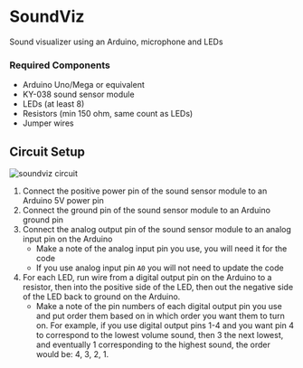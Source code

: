 # SoundViz
Sound visualizer using an Arduino, microphone and LEDs

### Required Components
* Arduino Uno/Mega or equivalent
* KY-038 sound sensor module
* LEDs (at least 8)
* Resistors (min 150 ohm, same count as LEDs)
* Jumper wires

## Circuit Setup
![soundviz circuit](img/soundviz.jpg)

1. Connect the positive power pin of the sound sensor module to an Arduino 5V power pin
2. Connect the ground pin of the sound sensor module to an Arduino ground pin
3. Connect the analog output pin of the sound sensor module to an analog input pin on the Arduino
   * Make a note of the analog input pin you use, you will need it for the code
   * If you use analog input pin `A0` you will not need to update the code
4. For each LED, run wire from a digital output pin on the Arduino to a resistor, then into the positive side of the LED, then out the negative side of the LED back to ground on the Arduino.
   * Make a note of the pin numbers of each digital output pin you use and put order them based on in which order you want them to turn on. For example, if you use digital output pins 1-4 and you want pin 4 to correspond to the lowest volume sound, then 3 the next lowest, and eventually 1 corresponding to the highest sound, the order would be: 4, 3, 2, 1.

